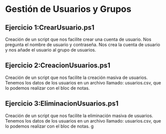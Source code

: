 # Gestión de Usuarios y Grupos

## Ejercicio 1:CrearUsuario.ps1
Creación de un script que nos facilite crear una cuenta de usuario.
Nos pregunta el nombre de usuario y contraseña.
Nos crea la cuenta de usuario y nos añade el usuario al grupo de usuarios.

## Ejercicio 2:CreacionUsuarios.ps1
Creación de un script que nos facilite la creación masiva de usuarios.
Tenemos los datos de los usuarios en un archivo llamado: usuarios.csv, que lo podemos realizar con el bloc de notas.

## Ejercicio 3:EliminacionUsuarios.ps1

Creación de un script que nos facilite la eliminación masiva de usuarios.
Tenemos los datos de los usuarios en un archivo llamado: usuarios.csv, que lo podemos realizar con el bloc de notas.
g
